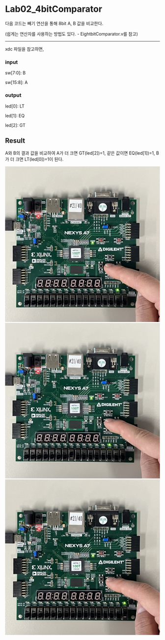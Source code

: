 # Lab02_4bitComparator
다음 코드는 빼기 연산을 통해 8bit A, B 값을 비교한다.

(쉽게는 연산자를 사용하는 방법도 있다. - EightbitComparator.v를 참고)

***
xdc 파일을 참고하면,


### input

sw[7:0]: B

sw[15:8]: A


### output

led[0]: LT

led[1]: EQ

led[2]: GT


## Result

A와 B의 결과 값을 비교하여 A가 더 크면 GT(led[2])=1, 같은 값이면 EQ(led[1])=1, B가 더 크면 LT(led[0])=1이 된다.


<img src="./Lab02_4bitComparator_EQ.jpg">
<img src="./Lab02_4bitComparator_GT.jpg">
<img src="./Lab02_4bitComparator_LT.jpg">
